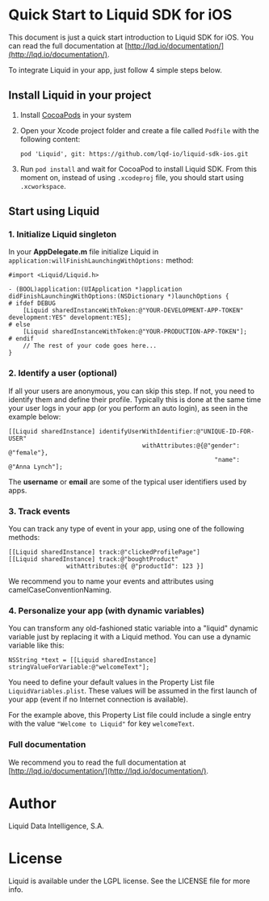 # Quick Start to Liquid SDK for iOS

This document is just a quick start introduction to Liquid SDK for iOS. You can read the full documentation at [http://lqd.io/documentation/](http://lqd.io/documentation/).

To integrate Liquid in your app, just follow 4 simple steps below.

## Install Liquid in your project

1. Install [CocoaPods](http://cocoapods.org/) in your system
2. Open your Xcode project folder and create a file called `Podfile` with the following content:

    ```
    pod 'Liquid', git: https://github.com/lqd-io/liquid-sdk-ios.git
    ```

3. Run `pod install` and wait for CocoaPod to install Liquid SDK. From this moment on, instead of using `.xcodeproj` file, you should start using `.xcworkspace`.

## Start using Liquid

### 1. Initialize Liquid singleton

In your **AppDelegate.m** file initialize Liquid in `application:willFinishLaunchingWithOptions:` method:

    #import <Liquid/Liquid.h>

    - (BOOL)application:(UIApplication *)application didFinishLaunchingWithOptions:(NSDictionary *)launchOptions {
    # ifdef DEBUG
        [Liquid sharedInstanceWithToken:@"YOUR-DEVELOPMENT-APP-TOKEN" development:YES" development:YES];
    # else
        [Liquid sharedInstanceWithToken:@"YOUR-PRODUCTION-APP-TOKEN"];
    # endif
        // The rest of your code goes here...
    }

### 2. Identify a user (optional)

If all your users are anonymous, you can skip this step. If not, you need to identify them and define their profile.
Typically this is done at the same time your user logs in your app (or you perform an auto login), as seen in the example below:


    [[Liquid sharedInstance] identifyUserWithIdentifier:@"UNIQUE-ID-FOR-USER"
                                         withAttributes:@{@"gender": @"female"},
                                                             "name": @"Anna Lynch"];

The **username** or **email** are some of the typical user identifiers used by apps.

### 3. Track events

You can track any type of event in your app, using one of the following methods:

    [[Liquid sharedInstance] track:@"clickedProfilePage"]
    [[Liquid sharedInstance] track:@"boughtProduct"
                    withAttributes:@{ @"productId": 123 }]

We recommend you to name your events and attributes using camelCaseConventionNaming.

### 4. Personalize your app (with dynamic variables)

You can transform any old-fashioned static variable into a "liquid" dynamic variable just by replacing it with a Liquid method. You can use a dynamic variable like this:

    NSString *text = [[Liquid sharedInstance] stringValueForVariable:@"welcomeText"];

You need to define your default values in the Property List file `LiquidVariables.plist`. These values will be assumed in the first launch of your app (event if no Internet connection is available).

For the example above, this Property List file could include a single entry with the value `"Welcome to Liquid"` for key `welcomeText`.


### Full documentation

We recommend you to read the full documentation at [http://lqd.io/documentation/](http://lqd.io/documentation/).


# Author

Liquid Data Intelligence, S.A.

# License

Liquid is available under the LGPL license. See the LICENSE file for more info.


